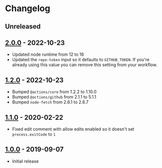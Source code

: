 # Changelog

## Unreleased

## [2.0.0](https://github.com/xt0rted/slash-command-action/compare/v1.2.0...v2.0.0) - 2022-10-23

- Updated node runtime from 12 to 16
- Updated the `repo-token` input so it defaults to `GITHUB_TOKEN`. If you're already using this value you can remove this setting from your workflow.

## [1.2.0](https://github.com/xt0rted/slash-command-action/compare/v1.1.0...v1.2.0) - 2022-10-23

- Bumped `@actions/core` from 1.2.2 to 1.10.0
- Bumped `@actions/github` from 2.1.1 to 5.1.1
- Bumped `node-fetch` from 2.6.1 to 2.6.7

## [1.1.0](https://github.com/xt0rted/slash-command-action/compare/v1.0.0...v1.1.0) - 2020-02-22

- Fixed edit comment with allow edits enabled so it doesn't set `process.exitCode` to `1`

## [1.0.0](https://github.com/xt0rted/slash-command-action/releases/tag/v1.0.0) - 2019-09-07

- Initial release
